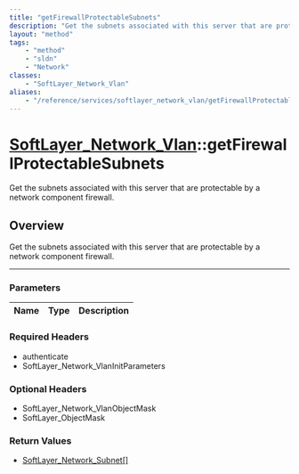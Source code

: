 ```yaml
---
title: "getFirewallProtectableSubnets"
description: "Get the subnets associated with this server that are protectable by a network component firewall."
layout: "method"
tags:
    - "method"
    - "sldn"
    - "Network"
classes:
    - "SoftLayer_Network_Vlan"
aliases:
    - "/reference/services/softlayer_network_vlan/getFirewallProtectableSubnets"
---
```

# [SoftLayer_Network_Vlan](/reference/services/SoftLayer_Network_Vlan)::getFirewallProtectableSubnets

Get the subnets associated with this server that are protectable by a network component firewall.


## Overview 
Get the subnets associated with this server that are protectable by a network component firewall. 

-----

### Parameters 
|Name | Type | Description |
| --- | --- | --- |


### Required Headers
* authenticate
* SoftLayer_Network_VlanInitParameters


### Optional Headers
* SoftLayer_Network_VlanObjectMask
* SoftLayer_ObjectMask

### Return Values
* <a href='/reference/datatypes/SoftLayer_Network_Subnet'>SoftLayer_Network_Subnet[] </a>




